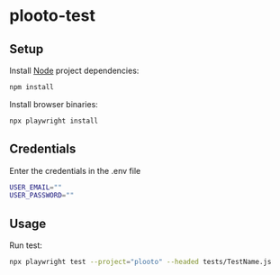 # plooto-test

## Setup

Install [Node](https://nodejs.org/) project dependencies:

```sh
npm install
```

Install browser binaries:

```sh
npx playwright install
```

## Credentials
Enter the credentials in the .env file

```sh
USER_EMAIL=""
USER_PASSWORD=""
```

## Usage

Run test:

```sh
npx playwright test --project="plooto" --headed tests/TestName.js
```
